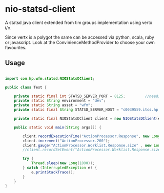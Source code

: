 nio-statsd-client
==================

A statsd java client extended from tim groups implementation using vertx i/o.

Since vertx is a polygot the same can be accessed via python, scala, ruby or javascript. Look at the ConvinienceMethodProvider to choose your own favourites.


Usage
-----
```java

import com.hp.wfm.statsd.NIOStatsDClient;

public class Test {

    private static final int STATSD_SERVER_PORT = 8125;         //needs to be a config
    private static String environment = "dev";
    private static String asset = "wfm";
    private static final String STATSD_SERVER_HOST = "c0039559.itcs.hp.com";

    private static final NIOStatsDClient client = new NIOStatsDClient(environment+"."+asset, STATSD_SERVER_HOST, STATSD_SERVER_PORT);

    public static void main(String args[]) {

        client.recordExecutionTime("ActionProcessor.Response", new Long("53421"));
        client.increment("ActionProcessor.200");
        client.gauge("ActionProcessor.Worklist.Response.size" , new Long("1233"));
        //client.recordSetEvent("ActionProcessor.Worklist.Response.size" , new Long("1233"));

        try {
            Thread.sleep(new Long(1000));
        } catch (InterruptedException e) {
            e.printStackTrace();
        }
    }
}


